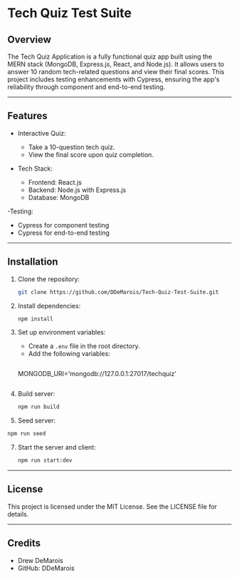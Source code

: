# Tech Quiz Test Suite

## Overview

The Tech Quiz Application is a fully functional quiz app built using the MERN stack (MongoDB, Express.js, React, and Node.js). It allows users to answer 10 random tech-related questions and view their final scores. This project includes testing enhancements with Cypress, ensuring the app's reliability through component and end-to-end testing.

---

## Features

- Interactive Quiz:
   - Take a 10-question tech quiz.
   - View the final score upon quiz completion.

- Tech Stack:
   - Frontend: React.js
   - Backend: Node.js with Express.js
   - Database: MongoDB

-Testing:
   - Cypress for component testing
   - Cypress for end-to-end testing

---

## Installation

1. Clone the repository:
   ```bash
   git clone https://github.com/DDeMarois/Tech-Quiz-Test-Suite.git
   ```

2. Install dependencies:
   ```bash
   npm install
   ```

3. Set up environment variables:
   - Create a `.env` file in the root directory.
   - Add the following variables:
     ```env
    MONGODB_URI='mongodb://127.0.0.1:27017/techquiz'
     ```

5. Build server:
   ```bash
   npm run build
   ```
   
6. Seed server:
  ```bash
  npm run seed
  ```

7. Start the server and client:
   ```bash
   npm run start:dev
   ```
   
---

## License

This project is licensed under the MIT License. See the LICENSE file for details.

---

## Credits

- Drew DeMarois
- GitHub: DDeMarois
